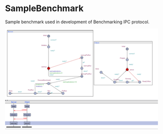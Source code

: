 # SampleBenchmark

Sample benchmark used in development of Benchmarking IPC protocol.

![Protocol Sketch](https://github.com/PLEnergyDev/SampleBenchmark/raw/master/protocol.jpg)
